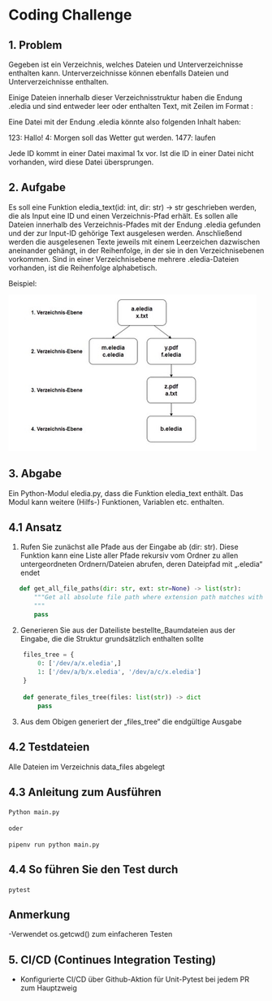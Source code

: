 # Coding Challenge

## 1. Problem
Gegeben ist ein Verzeichnis, welches Dateien und Unterverzeichnisse enthalten kann. Unterverzeichnisse können
ebenfalls Dateien und Unterverzeichnisse enthalten.

Einige Dateien innerhalb dieser Verzeichnisstruktur haben die Endung .eledia und sind entweder leer oder
enthalten Text, mit Zeilen im Format <ID>: <Text>

Eine Datei mit der Endung .eledia könnte also folgenden Inhalt haben:

123: Hallo!
4: Morgen soll das Wetter gut werden.
1477: laufen

Jede ID kommt in einer Datei maximal 1x vor. Ist die ID in einer Datei nicht vorhanden, wird diese Datei
übersprungen.


## 2. Aufgabe
Es soll eine Funktion eledia_text(id: int, dir: str) → str geschrieben werden, die als Input eine ID und einen
Verzeichnis-Pfad erhält. Es sollen alle Dateien innerhalb des Verzeichnis-Pfades mit der Endung .eledia gefunden
und der zur Input-ID gehörige Text ausgelesen werden. Anschließend werden die ausgelesenen Texte jeweils mit
einem Leerzeichen dazwischen aneinander gehängt, in der Reihenfolge, in der sie in den Verzeichnisebenen
vorkommen. Sind in einer Verzeichnisebene mehrere .eledia-Dateien vorhanden, ist die Reihenfolge alphabetisch.

Beispiel: 

![Beispiel](docs/images/example-pic.jpeg)

## 3. Abgabe

Ein Python-Modul eledia.py, dass die Funktion eledia_text enthält. Das Modul kann weitere (Hilfs-) Funktionen,
Variablen etc. enthalten.

## 4.1 Ansatz

1. Rufen Sie zunächst alle Pfade aus der Eingabe ab (dir: str). Diese Funktion kann eine Liste aller Pfade rekursiv vom Ordner zu allen untergeordneten Ordnern/Dateien abrufen, deren Dateipfad mit „.eledia“ endet
 ```python
    def get_all_file_paths(dir: str, ext: str=None) -> list(str):
        """Get all absolute file path where extension path matches with input `ext`
        """
        pass
   ```

 2. Generieren Sie aus der Dateiliste bestellte_Baumdateien aus der Eingabe, die die Struktur grundsätzlich enthalten sollte
```python 
    files_tree = {
        0: ['/dev/a/x.eledia',]
        1: ['/dev/a/b/x.eledia', '/dev/a/c/x.eledia']
    }

    def generate_files_tree(files: list(str)) -> dict
        pass


   ```
3. Aus dem Obigen generiert der „files_tree“ die endgültige Ausgabe


## 4.2 Testdateien

Alle Dateien im Verzeichnis data_files abgelegt

## 4.3 Anleitung zum Ausführen
```
Python main.py

oder

pipenv run python main.py

```

## 4.4 So führen Sie den Test durch

```pytest```

## Anmerkung

-Verwendet os.getcwd() zum einfacheren Testen

## 5. CI/CD (Continues Integration Testing)

- Konfigurierte CI/CD über Github-Aktion für Unit-Pytest bei jedem PR zum Hauptzweig
